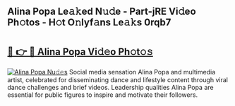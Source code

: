 ## Alina Popa Le𝚊𝚔ed N𝚞𝚍e - Part-jRE Vi𝚍eo Ph𝚘tos - H𝚘t O𝚗lyf𝚊ns Le𝚊𝚔s 0rqb7

# <h2><a href="http://hf0hkyu.feru.top/?c=Alina+Popa">🔗 👉 🔴 Alina Popa Vi𝚍𝚎o Ph𝚘t𝚘𝚜</a></h2>

[![Alina Popa Nu𝚍𝚎s](https://i.imgur.com/0TWrTi3.gif)](http://hf0hkyu.feru.top/?c=Alina+Popa)
Social media sensation Alina Popa and multimedia artist, celebrated for disseminating dance and lifestyle content through viral dance challenges and brief videos. Leadership qualities Alina Popa are essential for public figures to inspire and motivate their followers. 

